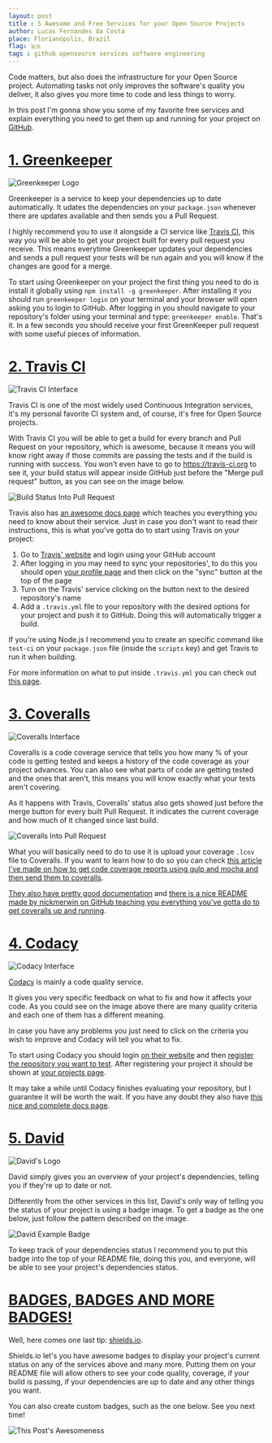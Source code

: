 ```yaml
---
layout: post
title : 5 Awesome and Free Services for your Open Source Projects
author: Lucas Fernandes da Costa
place: Florianópolis, Brazil
flag: 🇧🇷
tags : github opensource services software engineering
---
```


Code matters, but also does the infrastructure for your Open Source project. Automating tasks not only improves the software's quality you deliver, it also gives you more time to code and less things to worry.

In this post I'm gonna show you some of my favorite free services and explain everything you need to get them up and running for your project on [GitHub](https://github.com).



# **[1. Greenkeeper](greenkeeper.io)**

![Greenkeeper Logo](/assets/greenkeeper.png)

Greenkeeper is a service to keep your dependencies up to date automatically. It udates the dependencies on your `package.json` whenever there are updates available and then sends you a Pull Request.

I highly recommend you to use it alongside a CI service like [Travis CI](https://travis-ci.org/), this way you will be able to get your project built for every pull request you receive. This means everytime Greenkeeper updates your dependencies and sends a pull request your tests will be run again and you will know if the changes are good for a merge.

To start using Greenkeeper on your project the first thing you need to do is install it globally using `npm install -g greenkeeper`. After installing it you should run `greenkeeper login` on your terminal and your browser will open asking you to login to GitHub. After logging in you should navigate to your repository's folder using your terminal and type: `greenkeeper enable`. That's it. In a few seconds you should receive your first GreenKeeper pull request with some useful pieces of information.



# **[2. Travis CI](https://travis-ci.org/)**

![Travis CI Interface](/assets/travis-ci.png)

Travis CI is one of the most widely used Continuous Integration services, it's my personal favorite CI system and, of course, it's free for Open Source projects.

With Travis CI you will be able to get a build for every branch and Pull Request on your repository, which is awesome, because it means you will know right away if those commits are passing the tests and if the build is running with success. You won't even have to go to https://travis-ci.org to see it, your build status will appear inside GitHub just before the "Merge pull request" button, as you can see on the image below.

![Build Status Into Pull Request](/assets/travis-demo.png)

Travis also has [an awesome docs page](http://docs.travis-ci.com/) which teaches you everything you need to know about their service. Just in case you don't want to read their instructions, this is what you've gotta do to start using Travis on your project:

1. Go to [Travis' website](https://travis-ci.org/) and login using your GitHub account
2. After logging in you may need to sync your repositories', to do this you should open [your profile page](https://travis-ci.org/profile/) and then click on the "sync" button at the top of the page
3. Turn on the Travis' service clicking on the button next to the desired repository's name
4. Add a `.travis.yml` file to your repository with the desired options for your project and push it to GitHub. Doing this will automatically trigger a build.

If you're using Node.js I recommend you to create an specific command like `test-ci` on your `package.json` file (inside the `scripts` key) and get Travis to run it when building.

For more information on what to put inside `.travis.yml` you can check out [this page](http://docs.travis-ci.com/user/getting-started/).



# **[3. Coveralls](https://coveralls.io/)**

![Coveralls Interface](/assets/coveralls.png)

Coveralls is a code coverage service that tells you how many % of your code is getting tested and keeps a history of the code coverage as your project advances. You can also see what parts of code are getting tested and the ones that aren't, this means you will know exactly what your tests aren't covering.

As it happens with Travis, Coveralls' status also gets showed just before the merge button for every built Pull Request. It indicates the current coverage and how much of it changed since last build.

![Coveralls Into Pull Request](/assets/coveralls-pull-request.png)

What you will basically need to do to use it is upload your coverage `.lcov` file to Coveralls. If you want to learn how to do so you can check [this article I've made on how to get code coverage reports using gulp and mocha and then send them to coveralls](/2015/10/07/Code-Coverage-Made-Easy.html).


[They also have pretty good documentation](http://support.coveralls.io/) and [there is a nice README made by nickmerwin on GitHub teaching you everything you've gotta do to get coveralls up and running](https://github.com/nickmerwin/node-coveralls).



# **[4. Codacy](https://www.codacy.com/)**

![Codacy Interface](/assets/codacy.png)

[Codacy](https://www.codacy.com/) is mainly a code quality service.

It gives you very specific feedback on what to fix and how it affects your code. As you could see on the image above there are many quality criteria and each one of them has a different meaning.

In case you have any problems you just need to click on the criteria you wish to improve and Codacy will tell you what to fix.

To start using Codacy you should login [on their website](https://www.codacy.com/) and then [register the repository you want to test](https://www.codacy.com/project/new). After registering your project it should be shown at [your projects page](https://www.codacy.com/projects).

It may take a while until Codacy finishes evaluating your repository, but I guarantee it will be worth the wait. If you have any doubt they also have [this nice and complete docs page](
http://docs.codacy.com/).



# **[5. David](https://david-dm.org/)**

![David's Logo](/assets/david.png)

David simply gives you an overview of your project's dependencies, telling you if they're up to date or not.

Differently from the other services in this list, David's only way of telling you the status of your project is using a badge image. To get a badge as the one below, just follow the pattern described on the image.

![David Example Badge](/assets/david-example.png)

To keep track of your dependencies status I recommend you to put this badge into the top of your README file, doing this you, and everyone, will be able to see your project's dependencies status.



# **[BADGES, BADGES AND MORE BADGES!](http://shields.io/)**

Well, here comes one last tip: [shields.io](http://shields.io/).

Shields.io let's you have awesome badges to display your project's current status on any of the services above and many more. Putting them on your README file will allow others to see your code quality, coverage, if your build is passing, if your dependencies are up to date and any other things you want.

You can also create custom badges, such as the one below. See you next time!

![This Post's Awesomeness](/assets/post-awesomeness.svg)
